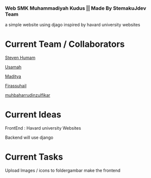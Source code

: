 ### Web SMK Muhammadiyah Kudus || Made By StemakuJdev Team

a simple website using djago inspired by havard university websites

# Current Team / Collaborators
[Steven Humam](t.me/stevenfrst)

[Usamah](http://t.me/Eexvuu)

[Maditya](http://t.me/MI_Aditya)

[Firassuhail](http://t.me/frssuhail)

[muhbaharrudinzulfikar](http://t.me/Zulfikar003)



# Current Ideas
FrontEnd : Havard university Websites

Backend will use django

# Current Tasks
Upload Images / icons to foldergambar
make the frontend
